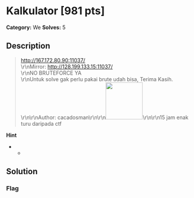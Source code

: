 # Kalkulator [981 pts]

**Category:** We
**Solves:** 5

## Description
>http://167.172.80.90:11037/ <br>\r\nMirror: http://128.199.133.15:11037/ <br>\r\nNO BRUTEFORCE YA <br>\r\nUntuk solve gak perlu pakai brute udah bisa, Terima Kasih. \r\n\r\nAuthor: cacadosman\r\n\r\n<img src="https://external-preview.redd.it/48cN9tCmJBw-IcO2yoGtPnAFe9A5mVPLrvHqC2Usq0w.png?width=640&crop=smart&auto=webp&s=490477a275e30474565c1b74a18563149641c5bb" width="100px">\r\n\r\n15 jam enak turu daripada ctf

**Hint**
* -

## Solution

### Flag

